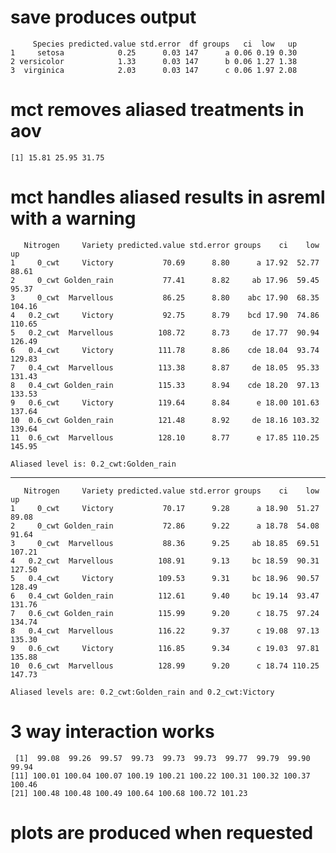 # save produces output

         Species predicted.value std.error  df groups   ci  low   up
    1     setosa            0.25      0.03 147      a 0.06 0.19 0.30
    2 versicolor            1.33      0.03 147      b 0.06 1.27 1.38
    3  virginica            2.03      0.03 147      c 0.06 1.97 2.08

# mct removes aliased treatments in aov

    [1] 15.81 25.95 31.75

# mct handles aliased results in asreml with a warning

       Nitrogen     Variety predicted.value std.error groups    ci    low     up
    1     0_cwt     Victory           70.69      8.80      a 17.92  52.77  88.61
    2     0_cwt Golden_rain           77.41      8.82     ab 17.96  59.45  95.37
    3     0_cwt  Marvellous           86.25      8.80    abc 17.90  68.35 104.16
    4   0.2_cwt     Victory           92.75      8.79    bcd 17.90  74.86 110.65
    5   0.2_cwt  Marvellous          108.72      8.73     de 17.77  90.94 126.49
    6   0.4_cwt     Victory          111.78      8.86    cde 18.04  93.74 129.83
    7   0.4_cwt  Marvellous          113.38      8.87     de 18.05  95.33 131.43
    8   0.4_cwt Golden_rain          115.33      8.94    cde 18.20  97.13 133.53
    9   0.6_cwt     Victory          119.64      8.84      e 18.00 101.63 137.64
    10  0.6_cwt Golden_rain          121.48      8.92     de 18.16 103.32 139.64
    11  0.6_cwt  Marvellous          128.10      8.77      e 17.85 110.25 145.95
    
    Aliased level is: 0.2_cwt:Golden_rain 

---

       Nitrogen     Variety predicted.value std.error groups    ci    low     up
    1     0_cwt     Victory           70.17      9.28      a 18.90  51.27  89.08
    2     0_cwt Golden_rain           72.86      9.22      a 18.78  54.08  91.64
    3     0_cwt  Marvellous           88.36      9.25     ab 18.85  69.51 107.21
    4   0.2_cwt  Marvellous          108.91      9.13     bc 18.59  90.31 127.50
    5   0.4_cwt     Victory          109.53      9.31     bc 18.96  90.57 128.49
    6   0.4_cwt Golden_rain          112.61      9.40     bc 19.14  93.47 131.76
    7   0.6_cwt Golden_rain          115.99      9.20      c 18.75  97.24 134.74
    8   0.4_cwt  Marvellous          116.22      9.37      c 19.08  97.13 135.30
    9   0.6_cwt     Victory          116.85      9.34      c 19.03  97.81 135.88
    10  0.6_cwt  Marvellous          128.99      9.20      c 18.74 110.25 147.73
    
    Aliased levels are: 0.2_cwt:Golden_rain and 0.2_cwt:Victory 

# 3 way interaction works

     [1]  99.08  99.26  99.57  99.73  99.73  99.73  99.77  99.79  99.90  99.94
    [11] 100.01 100.04 100.07 100.19 100.21 100.22 100.31 100.32 100.37 100.46
    [21] 100.48 100.48 100.49 100.64 100.68 100.72 101.23

# plots are produced when requested

    

